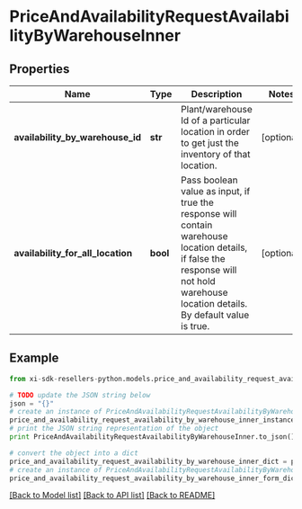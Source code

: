 # PriceAndAvailabilityRequestAvailabilityByWarehouseInner


## Properties

Name | Type | Description | Notes
------------ | ------------- | ------------- | -------------
**availability_by_warehouse_id** | **str** | Plant/warehouse Id of a particular location in order to get just the inventory of that location. | [optional] 
**availability_for_all_location** | **bool** | Pass boolean value as input, if true the response will contain warehouse location details, if false the response will not hold warehouse location details. By default value is true. | [optional] 

## Example

```python
from xi-sdk-resellers-python.models.price_and_availability_request_availability_by_warehouse_inner import PriceAndAvailabilityRequestAvailabilityByWarehouseInner

# TODO update the JSON string below
json = "{}"
# create an instance of PriceAndAvailabilityRequestAvailabilityByWarehouseInner from a JSON string
price_and_availability_request_availability_by_warehouse_inner_instance = PriceAndAvailabilityRequestAvailabilityByWarehouseInner.from_json(json)
# print the JSON string representation of the object
print PriceAndAvailabilityRequestAvailabilityByWarehouseInner.to_json()

# convert the object into a dict
price_and_availability_request_availability_by_warehouse_inner_dict = price_and_availability_request_availability_by_warehouse_inner_instance.to_dict()
# create an instance of PriceAndAvailabilityRequestAvailabilityByWarehouseInner from a dict
price_and_availability_request_availability_by_warehouse_inner_form_dict = price_and_availability_request_availability_by_warehouse_inner.from_dict(price_and_availability_request_availability_by_warehouse_inner_dict)
```
[[Back to Model list]](../README.md#documentation-for-models) [[Back to API list]](../README.md#documentation-for-api-endpoints) [[Back to README]](../README.md)


